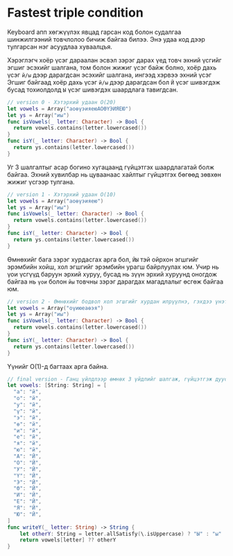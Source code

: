 # Fastest triple condition

Keyboard апп хөгжүүлэх явцад гарсан код болон судалгаа шинжилгээний товчлолоо бичиж байгаа билээ. Энэ удаа код дээр тулгарсан нэг асуудлаа хуваалцъя. 

Хэрэглэгч хоёр үсэг дараалан эсвэл зэрэг дарах үед товч эхний үсгийг эгшиг эсэхийг шалгана, том болон жижиг үсэг байж болно, хоёр дахь үсэг `й/ы` дээр дарагдсан эсэхийг шалгана, ингээд хэрвээ эхний үсэг Эгшиг байгаад хоёр дахь үсэг `й/ы` дээр дарагдсан бол `Й` үсэг шивэгдэж бусад тохиолдолд `Ы` үсэг шивэгдэх шаардлага тавигдсан. 

```swift
// version 0 - Хэтэрхий удаан O(20) 
let vowels = Array("аоөүэияеюАОӨҮЭИЯЕЮ")
let ys = Array("иы")
func isVowels(_ letter: Character) -> Bool {
  return vowels.contains(letter.lowercased())
}
func isY(_ letter: Character) -> Bool {
  return ys.contains(letter.lowercased())
}
```

Уг 3 шалгалтыг асар богино хугацаанд гүйцэтгэх шаардлагатай болж байгаа. Эхний хувилбар нь цуваанаас хайлтыг гүйцэтгэх бөгөөд зөвхөн жижиг үсгээр тулгана. 

```swift
// version 1 - Хэтэрхий удаан O(10)
let vowels = Array("аоөүэияею")
let ys = Array("иы")
func isVowels(_ letter: Character) -> Bool {
  return vowels.contains(letter.lowercased())
}
func isY(_ letter: Character) -> Bool {
  return ys.contains(letter.lowercased())
}
```

Өмнөхийг бага зэрэг хурдасгах арга бол, `ЙЫ` тэй ойрхон эгшгийг эрэмбийн хойш, хол эгшгийг эрэмбийн урагш байрлуулах юм. Учир нь үои үсгүүд баруун эрхий хуруу, бусад нь зүүн эрхий хуруунд оногдож байгаа нь `үои` болон `йы` товчны зэрэг дарагдах магадлалыг өсгөж байгаа юм. 

```swift
// version 2 - Өмнөхийг бодвол хол эгшгийг хурдан илрүүлнэ, гэхдээ үнэтэй шийдэл O(10)
let vowels = Array("оүиюеаөэя")
let ys = Array("иы")
func isVowels(_ letter: Character) -> Bool {
  return vowels.contains(letter.lowercased())
}
func isY(_ letter: Character) -> Bool {
  return ys.contains(letter.lowercased())
}
```

Үүнийг O(1)-д багтаах арга байна. 

```swift
// final version - Ганц үйлдлээр өмнөх 3 үйдлийг шалгаж, гүйцэтгэж дуусгана O(1)
let vowels: [String: String] = [
  "а": "й",
  "о": "й",
  "у": "й",
  "ү": "й",
  "э": "й",
  "ө": "й",
  "и": "й",
  "е": "й",
  "я": "й",
  "ю": "й",
  "А": "Й",
  "О": "Й",
  "У": "Й",
  "Ү": "Й",
  "Э": "Й",
  "Ө": "Й",
  "И": "Й",
  "Е": "Й",
  "Я": "Й",
  "Ю": "Й",
]
func writeY(_ letter: String) -> String {
    let otherY: String = letter.allSatisfy(\.isUppercase) ? "Ы" : "ы"
    return vowels[letter] ?? otherY
}
```
